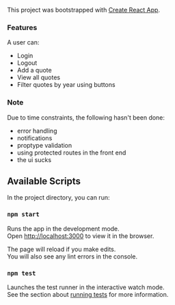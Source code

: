 This project was bootstrapped with [Create React App](https://github.com/facebook/create-react-app).

### Features
A user can:
- Login
- Logout
- Add a quote
- View all quotes
- Filter quotes by year using buttons


### Note
Due to time constraints, the following hasn't been done:
- error handling
- notifications
- proptype validation
- using protected routes in the front end
- the ui sucks

## Available Scripts

In the project directory, you can run:

### `npm start`

Runs the app in the development mode.<br>
Open [http://localhost:3000](http://localhost:3000) to view it in the browser.

The page will reload if you make edits.<br>
You will also see any lint errors in the console.

### `npm test`

Launches the test runner in the interactive watch mode.<br>
See the section about [running tests](https://facebook.github.io/create-react-app/docs/running-tests) for more information.
